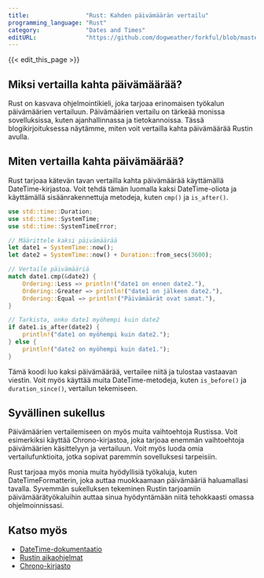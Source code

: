```yaml
---
title:                "Rust: Kahden päivämäärän vertailu"
programming_language: "Rust"
category:             "Dates and Times"
editURL:              "https://github.com/dogweather/forkful/blob/master/content/fi/rust/comparing-two-dates.md"
---
```


{{< edit_this_page >}}

## Miksi vertailla kahta päivämäärää?

Rust on kasvava ohjelmointikieli, joka tarjoaa erinomaisen työkalun päivämäärien vertailuun. Päivämäärien vertailu on tärkeää monissa sovelluksissa, kuten ajanhallinnassa ja tietokannoissa. Tässä blogikirjoituksessa näytämme, miten voit vertailla kahta päivämäärää Rustin avulla.

## Miten vertailla kahta päivämäärää?

Rust tarjoaa kätevän tavan vertailla kahta päivämäärää käyttämällä DateTime-kirjastoa. Voit tehdä tämän luomalla kaksi DateTime-oliota ja käyttämällä sisäänrakennettuja metodeja, kuten `cmp()` ja `is_after()`.

```Rust
use std::time::Duration;
use std::time::SystemTime;
use std::time::SystemTimeError;

// Määrittele kaksi päivämäärää
let date1 = SystemTime::now();
let date2 = SystemTime::now() + Duration::from_secs(3600);

// Vertaile päivämääriä
match date1.cmp(&date2) {
    Ordering::Less => println!("date1 on ennen date2."),
    Ordering::Greater => println!("date1 on jälkeen date2."),
    Ordering::Equal => println!("Päivämäärät ovat samat."),
}

// Tarkista, onko date1 myöhempi kuin date2
if date1.is_after(date2) {
    println!("date1 on myöhempi kuin date2.");
} else {
    println!("date2 on myöhempi kuin date1.");
}
```

Tämä koodi luo kaksi päivämäärää, vertailee niitä ja tulostaa vastaavan viestin. Voit myös käyttää muita DateTime-metodeja, kuten `is_before()` ja `duration_since()`, vertailun tekemiseen.

## Syvällinen sukellus

Päivämäärien vertailemiseen on myös muita vaihtoehtoja Rustissa. Voit esimerkiksi käyttää Chrono-kirjastoa, joka tarjoaa enemmän vaihtoehtoja päivämäärien käsittelyyn ja vertailuun. Voit myös luoda omia vertailufunktioita, jotka sopivat paremmin sovelluksesi tarpeisiin.

Rust tarjoaa myös monia muita hyödyllisiä työkaluja, kuten DateTimeFormatterin, joka auttaa muokkaamaan päivämääriä haluamallasi tavalla. Syvemmän sukelluksen tekeminen Rustin tarjoamiin päivämäärätyökaluihin auttaa sinua hyödyntämään niitä tehokkaasti omassa ohjelmoinnissasi.

## Katso myös

- [DateTime-dokumentaatio](https://doc.rust-lang.org/std/time/struct.DateTime.html)
- [Rustin aikaohjelmat](https://crates.io/keywords/date-time)
- [Chrono-kirjasto](https://crates.io/crates/chrono)